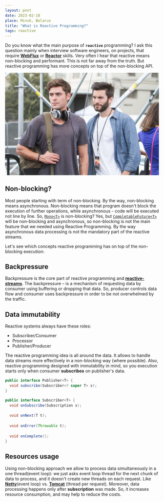 ```yaml
---
layout: post
date: 2023-02-18
place: Minsk, Belarus
title: "What is Reactive Programming?"
tags: reactive
---
```


Do you know what the main purpose of **```reactive```** programming?
I ask this question mainly when interview software engineers,
on projects, that require [**WebFlux**](https://docs.spring.io/spring-framework/docs/current/reference/html/web-reactive.html)
or [**Reactor**](https://projectreactor.io) skills.
Very often I hear that reactive means non-blocking and performant.
This is not far away from the truth. But reactive programming has more concepts on top of the non-blocking API.

<!--more-->

<img src="/images/2023/02/we-are-friends.png">

## Non-blocking?

Most people starting with term of non-blocking.
By the way, non-blocking means asynchronous.
Non-blocking means that program doesn't block the execution of further operations, while
asynchronous - code will be executed not line by line.
So, [```Mono<T>```](https://projectreactor.io/docs/core/release/api/reactor/core/publisher/Mono.html) is non-blocking?
Yes,
but [```CompletableFuture<T>```](https://docs.oracle.com/javase/8/docs/api/java/util/concurrent/CompletableFuture.html)
will be non-blocking and asynchronous, so non-blocking is not the main
feature that we needed using Reactive Programming.
By the way asynchronous data processing is not the mandatory part of the reactive streams.

Let's see which concepts reactive programming has on top of the non-blocking execution:

## Backpressure

Backpressure is the core part of reactive programming and [**reactive-streams**](http://www.reactive-streams.org).
The backpressure – is a mechanism of requesting data by consumer using buffering or dropping that data.
So, producer controls data flow and consumer uses backpressure in order to be not overwhelmed by the traffic.

## Data immutability

Reactive systems always have these roles:

- Subscriber/Consumer
- Processor
- Publisher/Producer
  
The reactive programming idea is all around the data.
It allows to handle data streams more effectively in a non-blocking way (where possible).
Also, reactive programming designed with immutability in mind,
so you execution starts only when consumer **subscribes** on publisher's data.

```java
public interface Publisher<T> {
  void subscribe(Subscriber<? super T> s);
}
```
```java
public interface Subscriber<T> {
  void onSubscribe(Subscription s);

  void onNext(T t);

  void onError(Throwable t);

  void onComplete();
}
```

## Resources usage

Using non-blocking approach we allow to process data simultaneously in a one thread(event loop):
we just asks event loop thread for the next chunk of data to process, and it doesn't create new threads on each request.
Like [**Netty**](https://netty.io)(event loop) vs. [**Tomcat**](https://tomcat.apache.org) (thread per request).
Moreover, data processing happens only after **subscription** was made.
So, it increases resource consumption, and may help to reduce the costs.